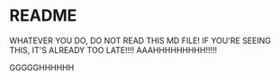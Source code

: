 # README

WHATEVER YOU DO, DO NOT READ THIS MD FILE! IF YOU'RE SEEING THIS, IT'S ALREADY TOO LATE!!!! AAAHHHHHHHHH!!!!!


GGGGGHHHHHH
